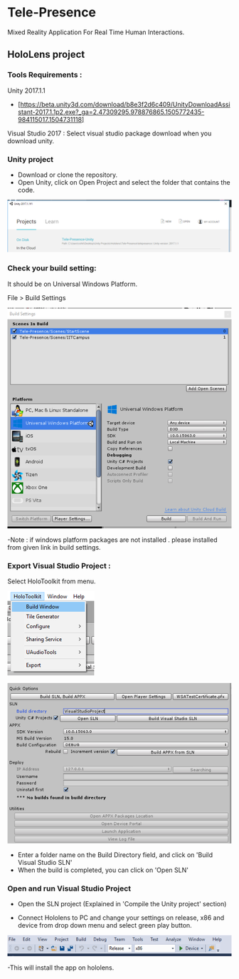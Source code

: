 # Tele-Presence
Mixed Reality Application For Real Time Human Interactions.  

## HoloLens project

### Tools Requirements :

Unity 2017.1.1 
+ [https://beta.unity3d.com/download/b8e3f2d6c409/UnityDownloadAssistant-2017.1.1p2.exe?_ga=2.47309295.978876865.1505772435-984115017.1504731118]

Visual Studio 2017 : Select visual studio package download when you download unity.

### Unity project
- Download or clone the repository.
- Open Unity, click on Open Project and select the folder that contains the code.

![Unity load project page](https://github.com/illinoistech-itm/telepresence/blob/master/screenshots/openunity.PNG)


### Check your build setting:
 
It should be on Universal Windows Platform.

File > Build Settings 

![Build Settings](https://github.com/illinoistech-itm/telepresence/blob/master/screenshots/buildsettings.PNG)

-Note : if windows platform packages are not installed . 
please installed from given link in build settings. 








### Export  Visual Studio Project :

Select HoloToolkit from menu.


![Holotoolkit Build tab](https://github.com/illinoistech-itm/telepresence/blob/master/screenshots/holotoolkit%20option.PNG)

![Holotoolkit Build window](https://github.com/illinoistech-itm/telepresence/blob/master/screenshots/holotoolkit%20window.PNG)

- Enter a folder name on the Build Directory field, and click on 'Build Visual Studio SLN'
- When the build is completed, you can click on 'Open SLN'



### Open and run Visual Studio Project

- Open the SLN project (Explained in 'Compile the Unity project' section) 

- Connect Hololens to PC and change your settings on release, x86 and device from drop down menu and select green play button.

![visual studio](https://github.com/illinoistech-itm/telepresence/blob/master/screenshots/visual%20studio%20setting.PNG)

-This will install the app on hololens. 





